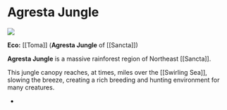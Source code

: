 # Agresta Jungle

<img src="Agresta Jungle.md"></img>


**Eco:** [[Toma]] (**Agresta Jungle** of [[Sancta]])


**Agresta Jungle** is a massive rainforest region of Northeast [[Sancta]]. 

This jungle canopy reaches, at times, miles over the [[Swirling Sea]], slowing the breeze, creating a rich breeding and hunting environment for many creatures. 





- 




